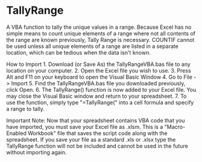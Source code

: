 # TallyRange

A VBA function to tally the unique values in a range. Because Excel has no simple means to count unique elements of a range where not all contents of the range are known previously, Tally Range is necessary. COUNTIF cannot be used unless all unique elements of a range are listed in a separate location, which can be tedious when the data isn't known.


How to Import 
	1. Download (or Save As) the TallyRangeVBA.bas file to any location on your computer.
	2. Open the Excel file you wish to use.
	3. Press Alt and F11 on your keyboard to open the Visual Basic Window
	4. Go to File -> Import
	5. Find the TallyRangeVBA.bas file you downloaded previously, click Open.
	6. The TallyRange() function is now added to your Excel file. You may close the Visual Basic window and return to your spreadsheet.
	7. To use the function, simply type "=TallyRange(" into a cell formula and specify a range to tally.

Important Note: Now that your spreadsheet contains VBA code that you have imported, you must save your Excel file as .xlsm. This is a "Macro-Enabled Workbook" file that saves the script code along with the spreadsheet. If you save your file as a standard .xls or .xlsx type the TallyRange function will not be included and cannot be used in the future without importing again.
